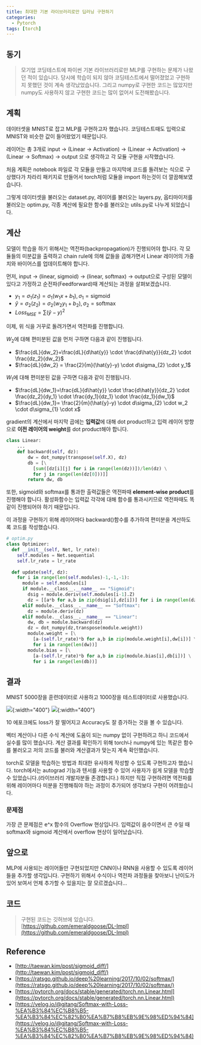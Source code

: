 ```yaml
---
title: 최대한 기본 라이브러리로만 딥러닝 구현하기
categories:
  - Pytorch
tags: [torch]
---
```


## 동기
> 모기업 코딩테스트에 파이썬 기본 라이브러리로만 MLP를 구현하는 문제가 나왔던 적이 있습니다. 당시에 학습이 되지 않아 코딩테스트에서 떨어졌었고 구현하지 못했던 것이 계속 생각났었습니다.
> 그리고 numpy로 구현한 코드는 많았지만 numpy도 사용하지 않고 구현한 코드는 많이 없어서 도전해봤습니다.

## 계획
데이터셋을 MNIST로 잡고 MLP를 구현하고자 했습니다. 코딩테스트때도 입력으로 MNIST와 비슷한 값이 들어왔었기 때문입니다.  

레이어는 총 3개로 input -> (Linear -> Activation) -> (Linear -> Activation) -> (Linear -> Softmax) -> output 으로 생각하고 각 모듈 구현을 시작했습니다.

처음 계획은 notebook 파일로 각 모듈을 만들고 마지막에 코드를 돌려보는 식으로 구상했다가 차라리 패키지로 만들어서 torch처럼 모듈을 import 하는것이 더 깔끔해보였습니다.

그렇게 데이터셋을 불러오는 dataset.py, 레이어를 불러오는 layers.py, 옵티마이저를 불러오는 optim.py, 각종 계산에 필요한 함수를 불러오는 utils.py로 나누게 되었습니다.

## 계산
모델이 학습을 하기 위해서는 역전파(backpropagation)가 진행되어야 합니다. 각 모듈들의 미분값을 출력하고 chain rule에 의해 값들을 곱해가면서 Linear 레이어의 가중치와 바이어스를 업데이트해야 합니다.

먼저, input -> (linear, sigmoid) -> (linear, softmax) -> output으로 구성된 모델이 있다고 가정하고 순전파(Feedforward)때 계산되는 과정을 살펴보겠습니다.
- $y_1 = \sigma_{1}(z_1) = \sigma_1(w_1x + b_1), \sigma_{1} = \text{sigmoid}$
- $\hat{y} = \sigma_{2}(z_2) = \sigma_{2}(w_2y_1+b_2), \sigma_{2} = \text{softmax}$
- $Loss_{MSE} = \sum(\hat{y}-{y})^2$

이제, 위 식을 거꾸로 돌려가면서 역전파를 진행합니다.

$W_2$에 대해 편미분된 값을 먼저 구하면 다음과 같이 진행됩니다.
- $\frac{dL}{dw_2}=\frac{dL}{d\hat{y}} \cdot \frac{d\hat{y}}{dz_2} \cdot \frac{dz_2}{dw_2}$
- $\frac{dL}{dw_2} = \frac{2}{m}(\hat{y}-y) \cdot d\sigma_{2} \cdot y_1$

$W_1$에 대해 편미분된 값을 구하면 다음과 같이 진행됩니다.
- $\frac{dL}{dw_1}=\frac{dL}{d\hat{y}} \cdot \frac{d\hat{y}}{dz_2} \cdot \frac{dz_2}{dy_1} \cdot \frac{dy_1}{dz_1} \cdot \frac{dz_1}{dw_1}$
- $\frac{dL}{dw_1}= \frac{2}{m}(\hat{y}-y) \cdot d\sigma_{2} \cdot w_2 \cdot d\sigma_{1} \cdot x$

gradient의 계산에서 마지막 곱에는 **입력값**에 대해 dot product하고 입력 레이어 방향으로 **이전 레이어의 weight**를 dot product해야 합니다.
```python
class Linear:
    ...
    def backward(self, dz):
        dw = dot_numpy(transpose(self.X), dz)
        db = [\
          [sum([dz[i][j] for i in range(len(dz))])/len(dz) \
          for j in range(len(dz[0]))]]
        return dw, db
```

또한, sigmoid와 softmax를 통과한 출력값들은 역전파때 **element-wise product**를 진행해야 합니다. 활성화함수는 입력값 각각에 대해 함수를 통과시키므로 역전파때도 똑같이 진행되어야 하기 때문입니다.

이 과정을 구현하기 위해 레이어마다 backward()함수를 추가하여 편미분을 계산하도록 코드를 작성했습니다.
```python
# optim.py
class Optimizer:
  def __init__(self, Net, lr_rate):
    self.modules = Net.sequential
    self.lr_rate = lr_rate
  
  def update(self, dz):
    for i in range(len(self.modules)-1,-1,-1):
      module = self.modules[i]
      if module.__class__.__name__ == "Sigmoid":
        dsig = module.deriv(self.modules[i-1].Z)
        dz = [[a*b for a,b in zip(dsig[i],dz[i])] for i in range(len(dz))]
      elif module.__class__.__name__ == "Softmax":
        dz = module.deriv(dz)
      elif module.__class__.__name__ == "Linear":
        dw, db = module.backward(dz)
        dz = dot_numpy(dz,transpose(module.weight))
        module.weight = [\
          [a-(self.lr_rate)*b for a,b in zip(module.weight[i],dw[i])] \
          for i in range(len(dw))]
        module.bias = [\
          [a-(self.lr_rate)*b for a,b in zip(module.bias[i],db[i])] \
          for i in range(len(db))]
```

## 결과
MNIST 5000장을 훈련데이터로 사용하고 1000장을 테스트데이터로 사용했습니다.

![](https://drive.google.com/uc?export=view&id=1k18xXPI4qMx31qgSTajBwQ6NwjycTpkr){:width="400"}
![](https://drive.google.com/uc?export=view&id=1Pzta5dtXVxduFsIgHGaSqsHOtKsh6jSh){:width="400"}  

10 에포크에도 loss가 잘 떨어지고 Accuracy도 잘 증가하는 것을 볼 수 있습니다. 

벡터 계산이나 다른 수식 계산에 도움이 되는 numpy 없이 구현하려고 하니 코드에서 실수를 많이 했습니다. 계산 결과를 확인하기 위해 torch나 numpy에 있는 똑같은 함수를 불러오고 저의 코드를 불러와 계산결과가 맞는지 계속 확인했습니다.  

torch로 모델을 학습하는 방법과 최대한 유사하게 작성할 수 있도록 구현하고자 했습니다. torch에서는 autograd 기능과 텐서를 사용할 수 있어 사용자가 쉽게 모델을 학습할 수 있었습니다.(라이브러리 개발자분들 존경합니다.) 하지만 직접 구현하려면 역전파를 위해 레이어마다 미분을 진행해줘야 하는 과정이 추가되어 생각보다 구현이 어려웠습니다.

### 문제점
가장 큰 문제점은 e^x 함수의 Overflow 현상입니다. 입력값이 음수이면서 큰 수일 때 softmax와 sigmoid 계산에서 overflow 현상이 일어났습니다. 

## 앞으로
MLP에 사용되는 레이어들만 구현되었지만 CNN이나 RNN을 사용할 수 있도록 레이어들을 추가할 생각입니다. 구현하기 위해서 수식이나 역전파 과정들을 찾아보니 난이도가 있어 보여서 언제 추가할 수 있을지는 잘 모르겠습니다...  

## 코드
> 구현된 코드는 깃허브에 있습니다.  
[https://github.com/emeraldgoose/DL-Impl](https://github.com/emeraldgoose/DL-Impl)

## Reference
- [http://taewan.kim/post/sigmoid_diff/](http://taewan.kim/post/sigmoid_diff/)
- [https://ratsgo.github.io/deep%20learning/2017/10/02/softmax/](https://ratsgo.github.io/deep%20learning/2017/10/02/softmax/)
- [https://pytorch.org/docs/stable/generated/torch.nn.Linear.html](https://pytorch.org/docs/stable/generated/torch.nn.Linear.html)
- [https://velog.io/@gjtang/Softmax-with-Loss-%EA%B3%84%EC%B8%B5-%EA%B3%84%EC%82%B0%EA%B7%B8%EB%9E%98%ED%94%84](https://velog.io/@gjtang/Softmax-with-Loss-%EA%B3%84%EC%B8%B5-%EA%B3%84%EC%82%B0%EA%B7%B8%EB%9E%98%ED%94%84)